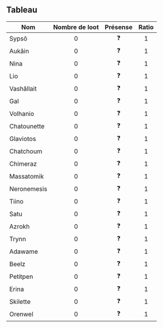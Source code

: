 ## Tableau

| Nom                                       | Nombre de loot | Présense | Ratio |
|-------------------------------------------|:--------------:|:--------:|:-----:|
| Sypsô                                     |        0       |    ❓    |   1   |
| Aukâin                                    |        0       |    ❓    |   1   |
| Nina                                      |        0       |    ❓    |   1   |
| Lio                                       |        0       |    ❓    |   1   |
| Vashâllait                                |        0       |    ❓    |   1   |
| Gal                                       |        0       |    ❓    |   1   |
| Volhanio                                  |        0       |    ❓    |   1   |
| Chatounette                               |        0       |    ❓    |   1   |
| Glaviotos                                 |        0       |    ❓    |   1   |
| Chatchoum                                 |        0       |    ❓    |   1   |
| Chimeraz                                  |        0       |    ❓    |   1   |
| Massatomik                                |        0       |    ❓    |   1   |
| Neronemesis                               |        0       |    ❓    |   1   |
| Tiino                                     |        0       |    ❓    |   1   |
| Satu                                      |        0       |    ❓    |   1   |
| Azrokh                                    |        0       |    ❓    |   1   |
| Trynn                                     |        0       |    ❓    |   1   |
| Adawame                                   |        0       |    ❓    |   1   |
| Beelz                                     |        0       |    ❓    |   1   |
| Petitpen                                  |        0       |    ❓    |   1   |
| Erina                                     |        0       |    ❓    |   1   |
| Skilette                                  |        0       |    ❓    |   1   | 
| Orenwel                                   |        0       |    ❓    |   1   |